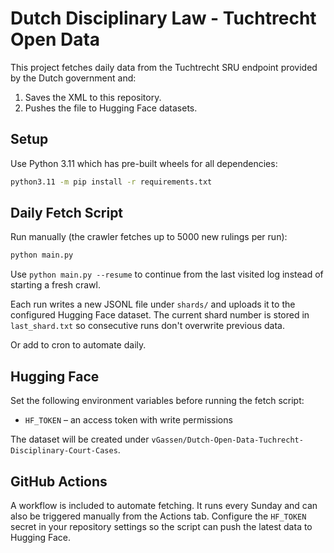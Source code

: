 # Dutch Disciplinary Law - Tuchtrecht Open Data

This project fetches daily data from the Tuchtrecht SRU endpoint provided by the Dutch government and:

1. Saves the XML to this repository.
2. Pushes the file to Hugging Face datasets.

## Setup

Use Python 3.11 which has pre-built wheels for all dependencies:

```bash
python3.11 -m pip install -r requirements.txt
```

## Daily Fetch Script

Run manually (the crawler fetches up to 5000 new rulings per run):

```bash
python main.py
```

Use `python main.py --resume` to continue from the last visited log instead of
starting a fresh crawl.

Each run writes a new JSONL file under `shards/` and uploads it to the
configured Hugging Face dataset. The current shard number is stored in
`last_shard.txt` so consecutive runs don't overwrite previous data.

Or add to cron to automate daily.

## Hugging Face

Set the following environment variables before running the fetch script:

* `HF_TOKEN` – an access token with write permissions

The dataset will be created under
`vGassen/Dutch-Open-Data-Tuchrecht-Disciplinary-Court-Cases`.

## GitHub Actions

A workflow is included to automate fetching. It runs every Sunday and can also
be triggered manually from the Actions tab. Configure the `HF_TOKEN` secret in
your repository settings so the script can push the latest data to Hugging Face.
